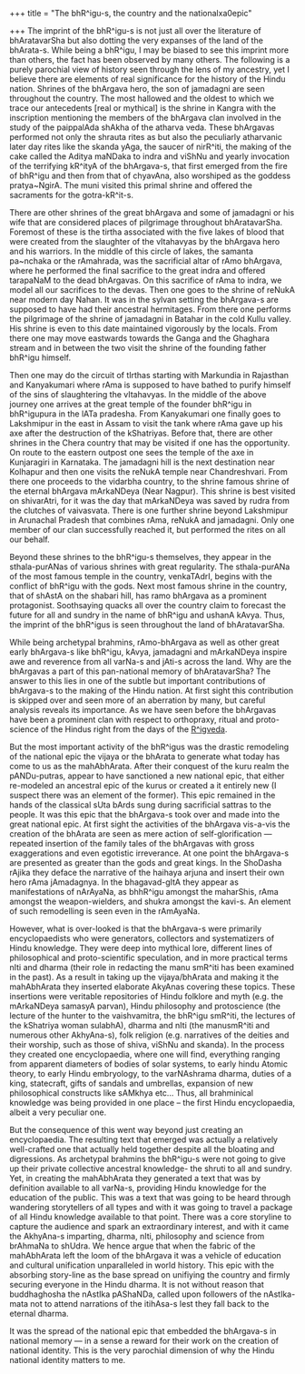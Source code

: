 +++
title = "The bhR^igu-s, the country and the nationalxa0epic"

+++
The imprint of the bhR^igu-s is not just all over the literature of
bhAratavarSha but also dotting the very expanses of the land of the
bhArata-s. While being a bhR^igu, I may be biased to see this imprint
more than others, the fact has been observed by many others. The
following is a purely parochial view of history seen through the lens of
my ancestry, yet I believe there are elements of real significance for
the history of the Hindu nation. Shrines of the bhArgava hero, the son
of jamadagni are seen throughout the country. The most hallowed and the
oldest to which we trace our antecedents \[real or mythical\] is the
shrine in Kangra with the inscription mentioning the members of the
bhArgava clan involved in the study of the paippalAda shAkha of the
atharva veda. These bhArgavas performed not only the shrauta rites as
but also the peculiarly atharvanic later day rites like the skanda yAga,
the saucer of nirR^iti, the making of the cake called the Aditya maNDaka
to indra and viShNu and yearly invocation of the terrifying kR^ityA of
the bhArgava-s, that first emerged from the fire of bhR^igu and then
from that of chyavAna, also worshiped as the goddess pratya\~NgirA. The
muni visited this primal shrine and offered the sacraments for the
gotra-kR^it-s.

There are other shrines of the great bhArgava and some of jamadagni or
his wife that are considered places of pilgrimage throughout
bhAratavarSha. Foremost of these is the tirtha associated with the five
lakes of blood that were created from the slaughter of the vItahavyas by
the bhArgava hero and his warriors. In the middle of this circle of
lakes, the samanta pa\~nchaka or the rAmahrada, was the sacrificial
altar of rAmo bhArgava, where he performed the final sacrifice to the
great indra and offered tarapaNaM to the dead bhArgavas. On this
sacrifice of rAma to indra, we model all our sacrifices to the devas.
Then one goes to the shrine of reNukA near modern day Nahan. It was in
the sylvan setting the bhArgava-s are supposed to have had their
ancestral hermitages. From there one performs the pilgrimage of the
shrine of jamadagni in Batahar in the cold Kullu valley. His shrine is
even to this date maintained vigorously by the locals. From there one
may move eastwards towards the Ganga and the Ghaghara stream and in
between the two visit the shrine of the founding father bhR^igu himself.

Then one may do the circuit of tIrthas starting with Markundia in
Rajasthan and Kanyakumari where rAma is supposed to have bathed to
purify himself of the sins of slaughtering the vItahavyas. In the middle
of the above journey one arrives at the great temple of the founder
bhR^igu in bhR^igupura in the lATa pradesha. From Kanyakumari one
finally goes to Lakshmipur in the east in Assam to visit the tank where
rAma gave up his axe after the destruction of the kShatriyas. Before
that, there are other shrines in the Chera country that may be visited
if one has the opportunity. On route to the eastern outpost one sees the
temple of the axe in Kunjaragiri in Karnataka. The jamadagni hill is the
next destination near Kolhapur and then one visits the reNukA temple
near Chandreshvari. From there one proceeds to the vidarbha country, to
the shrine famous shrine of the eternal bhArgava mArkaNDeya (Near
Nagpur). This shrine is best visited on shivarAtri, for it was the day
that mArkaNDeya was saved by rudra from the clutches of vaivasvata.
There is one further shrine beyond Lakshmipur in Arunachal Pradesh that
combines rAma, reNukA and jamadagni. Only one member of our clan
successfully reached it, but performed the rites on all our behalf.

Beyond these shrines to the bhR^igu-s themselves, they appear in the
sthala-purANas of various shrines with great regularity. The
sthala-purANa of the most famous temple in the country, venkaTAdrI,
begins with the conflict of bhR^igu with the gods. Next most famous
shrine in the country, that of shAstA on the shabari hill, has ramo
bhArgava as a prominent protagonist. Soothsaying quacks all over the
country claim to forecast the future for all and sundry in the name of
bhR^igu and ushanA kAvya. Thus, the imprint of the bhR^igus is seen
throughout the land of bhAratavarSha.

While being archetypal brahmins, rAmo-bhArgava as well as other great
early bhArgava-s like bhR^igu, kAvya, jamadagni and mArkaNDeya inspire
awe and reverence from all varNa-s and jAti-s across the land. Why are
the bhArgavas a part of this pan-national memory of bhAratavarSha? The
answer to this lies in one of the subtle but important contributions of
bhArgava-s to the making of the Hindu nation. At first sight this
contribution is skipped over and seen more of an aberration by many, but
careful analysis reveals its importance. As we have seen before the
bhArgavas have been a prominent clan with respect to orthopraxy, ritual
and proto-science of the Hindus right from the days of the
[R^igveda](https://manasataramgini.wordpress.com/2006/05/21/the-bhrigu-s-of-the-rigveda/ "The bhR^igu-s of the R^igveda").

But the most important activity of the bhR^igus was the drastic
remodeling of the national epic the vijaya or the bhArata to generate
what today has come to us as the mahAbhArata. After their conquest of
the kuru realm the pANDu-putras, appear to have sanctioned a new
national epic, that either re-modeled an ancestral epic of the kurus or
created a it entirely new (I suspect there was an element of the
former). This epic remained in the hands of the classical sUta bArds
sung during sacrificial sattras to the people. It was this epic that the
bhArgava-s took over and made into the great national epic. At first
sight the activities of the bhArgava vis-a-vis the creation of the
bhArata are seen as mere action of self-glorification — repeated
insertion of the family tales of the bhArgavas with gross exaggerations
and even egotistic irreverance. At one point the bhArgava-s are
presented as greater than the gods and great kings. In the ShoDasha
rAjika they deface the narrative of the haihaya arjuna and insert their
own hero rAma jAmadagnya. In the bhagavad-gItA they appear as
manifestations of nArAyaNa, as bhhR^igu amongst the maharShis, rAma
amongst the weapon-wielders, and shukra amongst the kavi-s. An element
of such remodelling is seen even in the rAmAyaNa.

However, what is over-looked is that the bhArgava-s were primarily
encyclopaedists who were generators, collectors and systematizers of
Hindu knowledge. They were deep into mythical lore, different lines of
philosophical and proto-scientific speculation, and in more practical
terms nIti and dharma (their role in redacting the manu smR^iti has been
examined in the past). As a result in taking up the vijaya/bhArata and
making it the mahAbhArata they inserted elaborate AkyAnas covering these
topics. These insertions were veritable repositories of Hindu folklore
and myth (e.g. the mArkaNDeya samasyA parvan), Hindu philosophy and
protoscience (the lecture of the hunter to the vaishvamitra, the bhR^igu
smR^iti, the lectures of the kShatriya woman sulabhA), dharma and nIti
(the manusmR^iti and numerous other AkhyAna-s), folk religion (e.g.
narratives of the deities and their worship, such as those of shiva,
viShNu and skanda). In the process they created one encyclopaedia, where
one will find, everything ranging from apparent diameters of bodies of
solar systems, to early hindu Atomic theory, to early Hindu embryology,
to the varNAshrama dharma, duties of a king, statecraft, gifts of
sandals and umbrellas, expansion of new philosophical constructs like
sAMkhya etc… Thus, all brahminical knowledge was being provided in one
place – the first Hindu encyclopaedia, albeit a very peculiar one.

But the consequence of this went way beyond just creating an
encyclopaedia. The resulting text that emerged was actually a relatively
well-crafted one that actually held together despite all the bloating
and digressions. As archetypal brahmins the bhR^igu-s were not going to
give up their private collective ancestral knowledge- the shruti to all
and sundry. Yet, in creating the mahAbhArata they generated a text that
was by definition available to all varNa-s, providing Hindu knowledge
for the education of the public. This was a text that was going to be
heard through wandering storytellers of all types and with it was going
to travel a package of all Hindu knowledge available to that point.
There was a core storyline to capture the audience and spark an
extraordinary interest, and with it came the AkhyAna-s imparting,
dharma, nIti, philosophy and science from brAhmaNa to shUdra. We hence
argue that when the fabric of the mahAbhArata left the loom of the
bhArgava it was a vehicle of education and cultural unification
unparalleled in world history. This epic with the absorbing story-line
as the base spread on unifiying the country and firmly securing everyone
in the Hindu dharma. It is not without reason that buddhaghosha the
nAstIka pAShaNDa, called upon followers of the nAstIka-mata not to
attend narrations of the itihAsa-s lest they fall back to the eternal
dharma.

It was the spread of the national epic that embedded the bhArgava-s in
national memory — in a sense a reward for their work on the creation of
national identity. This is the very parochial dimension of why the Hindu
national identity matters to me.

